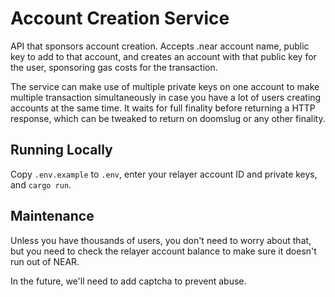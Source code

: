 # Account Creation Service

API that sponsors account creation. Accepts .near account name, public key to add to that account, and creates an account with that public key for the user, sponsoring gas costs for the transaction.

The service can make use of multiple private keys on one account to make multiple transaction simultaneously in case you have a lot of users creating accounts at the same time. It waits for full finality before returning a HTTP response, which can be tweaked to return on doomslug or any other finality.


## Running Locally

Copy `.env.example` to `.env`, enter your relayer account ID and private keys, and `cargo run`.


## Maintenance

Unless you have thousands of users, you don't need to worry about that, but you need to check the relayer account balance to make sure it doesn't run out of NEAR.

In the future, we'll need to add captcha to prevent abuse.
